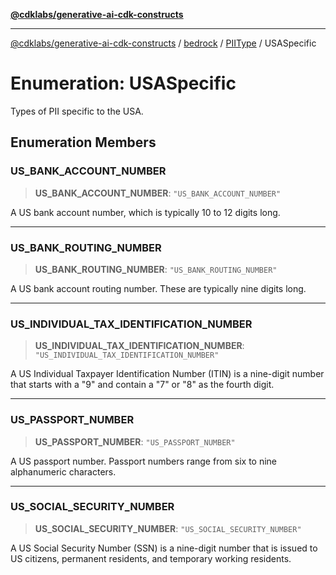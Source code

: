 [**@cdklabs/generative-ai-cdk-constructs**](../../../../../README.md)

***

[@cdklabs/generative-ai-cdk-constructs](../../../../../README.md) / [bedrock](../../../README.md) / [PIIType](../README.md) / USASpecific

# Enumeration: USASpecific

Types of PII specific to the USA.

## Enumeration Members

### US\_BANK\_ACCOUNT\_NUMBER

> **US\_BANK\_ACCOUNT\_NUMBER**: `"US_BANK_ACCOUNT_NUMBER"`

A US bank account number, which is typically 10 to 12 digits long.

***

### US\_BANK\_ROUTING\_NUMBER

> **US\_BANK\_ROUTING\_NUMBER**: `"US_BANK_ROUTING_NUMBER"`

A US bank account routing number. These are typically nine digits long.

***

### US\_INDIVIDUAL\_TAX\_IDENTIFICATION\_NUMBER

> **US\_INDIVIDUAL\_TAX\_IDENTIFICATION\_NUMBER**: `"US_INDIVIDUAL_TAX_IDENTIFICATION_NUMBER"`

A US Individual Taxpayer Identification Number (ITIN) is a nine-digit number
that starts with a "9" and contain a "7" or "8" as the fourth digit.

***

### US\_PASSPORT\_NUMBER

> **US\_PASSPORT\_NUMBER**: `"US_PASSPORT_NUMBER"`

A US passport number. Passport numbers range from six to nine alphanumeric characters.

***

### US\_SOCIAL\_SECURITY\_NUMBER

> **US\_SOCIAL\_SECURITY\_NUMBER**: `"US_SOCIAL_SECURITY_NUMBER"`

A US Social Security Number (SSN) is a nine-digit number that is issued to US citizens,
permanent residents, and temporary working residents.
